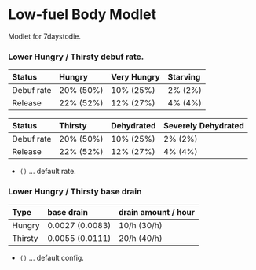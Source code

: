 Low-fuel Body Modlet
====================

Modlet for 7daystodie.

### Lower Hungry / Thirsty debuf rate.

| Status      | Hungry    | Very Hungry | Starving  |
|:------------|:----------|:------------|:----------|
| Debuf rate  | 20% (50%) | 10% (25%)   | 2% (2%)   |
| Release     | 22% (52%) | 12% (27%)   | 4% (4%)   |

| Status      | Thirsty   | Dehydrated  | Severely Dehydrated |
|:------------|:----------|:------------|:----------|
| Debuf rate  | 20% (50%) | 10% (25%)   | 2% (2%)   |
| Release     | 22% (52%) | 12% (27%)   | 4% (4%)   |

- `()` ... default rate.


### Lower Hungry / Thirsty base drain

| Type    | base drain      | drain amount / hour |
|:--------|:----------------|:------------|
| Hungry  | 0.0027 (0.0083) | 10/h (30/h) |
| Thirsty | 0.0055 (0.0111) | 20/h (40/h) |

- `()` ... default config.

